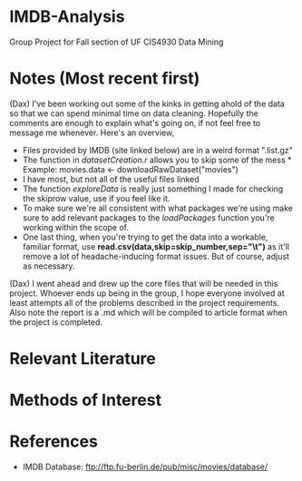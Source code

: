 # IMDB-Analysis
Group Project for Fall section of UF CIS4930 Data Mining

# Notes (Most recent first)

(Dax) I've been working out some of the kinks in getting ahold of the data so that we can spend minimal time on data cleaning. Hopefully the comments are enough to explain what's going on, if not feel free to message me whenever. Here's an overview,
  
* Files provided by IMDB (site linked below) are in a weird format ".list.gz"
* The function in *datasetCreation.r* allows you to skip some of the mess
      * Example: movies.data <- downloadRawDataset("movies")
* I have most, but not all of the useful files linked
* The function *exploreData* is really just something I made for checking the skiprow value, use if you feel like it.
* To make sure we're all consistent with what packages we're using make sure to add relevant packages to the *loadPackages* function you're working within the scope of.
* One last thing, when you're trying to get the data into a workable, familiar format, use **read.csv(data,skip=skip_number,sep="\t")** as it'll remove a lot of headache-inducing format issues. But of course, adjust as necessary.

(Dax) I went ahead and drew up the core files that will be needed in this project. Whoever ends up being in the group, I hope everyone involved at least attempts all of the problems described in the project requirements. Also note the report is a .md which will be compiled to article format when the project is completed.

# Relevant Literature

# Methods of Interest

# References

* IMDB Database: ftp://ftp.fu-berlin.de/pub/misc/movies/database/
